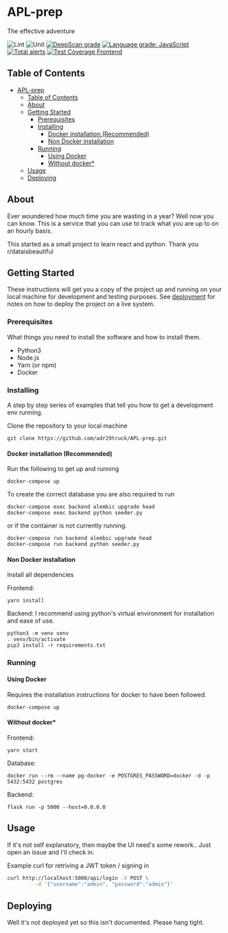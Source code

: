 # APL-prep

The effective adventure

![Lint](https://github.com/adr29truck/APL-prep/workflows/Lint/badge.svg)
![Unit](https://github.com/adr29truck/APL-prep/workflows/Unit/badge.svg)
[![DeepScan grade](https://deepscan.io/api/teams/12666/projects/15706/branches/317669/badge/grade.svg)](https://deepscan.io/dashboard#view=project&tid=12666&pid=15706&bid=317669)
[![Language grade: JavaScript](https://img.shields.io/lgtm/grade/javascript/g/adr29truck/APL-prep.svg?logo=lgtm&logoWidth=18)](https://lgtm.com/projects/g/adr29truck/APL-prep/context:javascript)
[![Total alerts](https://img.shields.io/lgtm/alerts/g/adr29truck/APL-prep.svg?logo=lgtm&logoWidth=18)](https://lgtm.com/projects/g/adr29truck/APL-prep/alerts/)
[![Test Coverage Frontend](https://api.codeclimate.com/v1/badges/02362a268188d962d77d/test_coverage)](https://codeclimate.com/github/adr29truck/APL-prep/test_coverage)

## Table of Contents

- [APL-prep](#apl-prep)
  - [Table of Contents](#table-of-contents)
  - [About](#about)
  - [Getting Started](#getting-started)
    - [Prerequisites](#prerequisites)
    - [Installing](#installing)
      - [Docker installation (Recommended)](#docker-installation-recommended)
      - [Non Docker installation](#non-docker-installation)
    - [Running](#running)
      - [Using Docker](#using-docker)
      - [Without docker*](#without-docker)
  - [Usage](#usage)
  - [Deploying](#deploying)

## About

Ever woundered how much time you are wasting in a year?
Well now you can know. This is a service that you can use to track what you are up to on an hourly basis.

This started as a small project to learn react and python.
Thank you r/dataisbeautiful

## Getting Started

These instructions will get you a copy of the project up and running on your local machine for development and testing purposes. See [deployment](#deployment) for notes on how to deploy the project on a live system.

### Prerequisites

What things you need to install the software and how to install them.

- Python3
- Node.js
- Yarn (or npm)
- Docker

### Installing

A step by step series of examples that tell you how to get a development env running.

Clone the repository to your local machine

```console
git clone https://github.com/adr29truck/APL-prep.git
```

#### Docker installation (Recommended)

Run the following to get up and running

```console
docker-compose up
```

To create the correct database you are also required to run

```console
docker-compose exec backend alembic upgrade head
docker-compose exec backend python seeder.py
```

or if the container is not currently running.

```console
docker-compose run backend alembic upgrade head
docker-compose run backend python seeder.py
```

#### Non Docker installation

Install all dependencies

Frontend:

```console
yarn install
```

Backend:
I recommend using python's virtual environment for installation and ease of use.

```console
python3 -m venv venv
. venv/bin/activate
pip3 install -r requirements.txt
```

### Running

#### Using Docker

Requires the installation instructions for docker to have been followed.

```console
docker-compose up
```

#### Without docker*

Frontend:

```console
yarn start
```

Database:

```console
docker run --rm --name pg-docker -e POSTGRES_PASSWORD=docker -d -p 5432:5432 postgres
```

Backend:

```console
flask run -p 5000 --host=0.0.0.0
```

## Usage

If it's not self explanatory, then maybe the UI need's some rework.. Just open an issue and I'll check in.

Example curl for retriving a JWT token / signing in

```bash
curl http://localhost:5000/api/login -X POST \
         -d '{"username":"admin", "password":"admin"}'
```

## Deploying

Well it's not deployed yet so this isn't documented.
Please hang tight.
